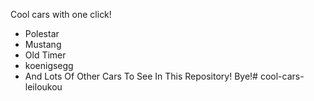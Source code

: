Cool cars with one click!
- Polestar
- Mustang
- Old Timer
- koenigsegg
- And Lots Of Other Cars To See In This Repository!
Bye!# cool-cars-leiloukou
